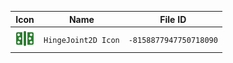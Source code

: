 | Icon | Name | File ID |
| ---  | ---  | ---     |
| ![](HingeJoint2D%20Icon.png) | `HingeJoint2D Icon` | `-8158877947750718090` |
